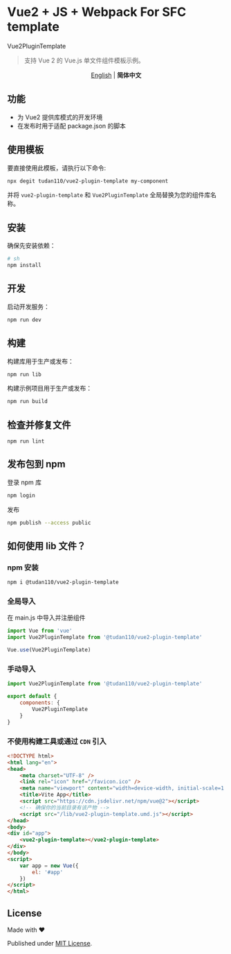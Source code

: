 # Vue2 + JS + Webpack For SFC template

Vue2PluginTemplate

> 支持 Vue 2 的 Vue.js 单文件组件模板示例。

<p align='center'>
<a href="https://github.com/tudan110/vue2-plugin-template/blob/main/README.md">English</a> | <b>简体中文</b>
</p>

## 功能

- 为 Vue2 提供库模式的开发环境
- 在发布时用于适配 package.json 的脚本

## 使用模板

要直接使用此模板，请执行以下命令:

```bash
npx degit tudan110/vue2-plugin-template my-component
```

并将 `vue2-plugin-template` 和 `Vue2PluginTemplate` 全局替换为您的组件库名称。

## 安装

确保先安装依赖：

```bash
# sh
npm install
```

## 开发

启动开发服务：

```sh
npm run dev
```

## 构建

构建库用于生产或发布：

```sh
npm run lib
```

构建示例项目用于生产或发布：

```sh
npm run build
```

## 检查并修复文件
```
npm run lint
```

## 发布包到 npm

登录 npm 库
```sh
npm login
```

发布
```sh
npm publish --access public
```

## 如何使用 lib 文件？

### npm 安装

```sh
npm i @tudan110/vue2-plugin-template
```

### 全局导入
在 main.js 中导入并注册组件
```js
import Vue from 'vue'
import Vue2PluginTemplate from '@tudan110/vue2-plugin-template'

Vue.use(Vue2PluginTemplate)
```

### 手动导入
```js
import Vue2PluginTemplate from '@tudan110/vue2-plugin-template'

export default {
    components: {
        Vue2PluginTemplate
    }
}
```

### 不使用构建工具或通过 `CDN` 引入

```html
<!DOCTYPE html>
<html lang="en">
<head>
    <meta charset="UTF-8" />
    <link rel="icon" href="/favicon.ico" />
    <meta name="viewport" content="width=device-width, initial-scale=1.0" />
    <title>Vite App</title>
    <script src="https://cdn.jsdelivr.net/npm/vue@2"></script>
    <!-- 确保你的当前目录有该产物 -->
    <script src="/lib/vue2-plugin-template.umd.js"></script>
</head>
<body>
<div id="app">
    <vue2-plugin-template></vue2-plugin-template>
</div>
</body>
<script>
    var app = new Vue({
        el: '#app'
    })
</script>
</html>
```

## License

Made with ❤️

Published under [MIT License](./LICENSE).
